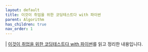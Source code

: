 ```yaml
---
layout: default
title: 이것이 취업을 위한 코딩테스트다 with 파이썬
parent: Algorithm
has_children: true
nav_order: 1
---
```


| [이것이 취업을 위한 코딩테스트다 with 파이썬](https://www.hanbit.co.kr/store/books/look.php?p_code=B8945183661)를 읽고 정리한 내용입니다.
